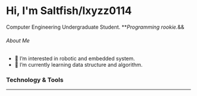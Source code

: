 # Hi, I'm Saltfish/lxyzz0114
Computer Engineering Undergraduate Student. **_Programming rookie._&&

###### About Me
- 👀 I’m interested in robotic and embedded system.
- 🌱 I’m currently learning data structure and algorithm.

### Technology & Tools
---

<!---
lxyzz0114/lxyzz0114 is a ✨ special ✨ repository because its `README.md` (this file) appears on your GitHub profile.
You can click the Preview link to take a look at your changes.
--->
